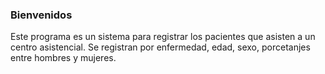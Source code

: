 ### Bienvenidos

Este programa es un sistema para registrar los pacientes que asisten a un centro asistencial. Se registran por enfermedad, edad, sexo, porcetanjes entre hombres y mujeres.